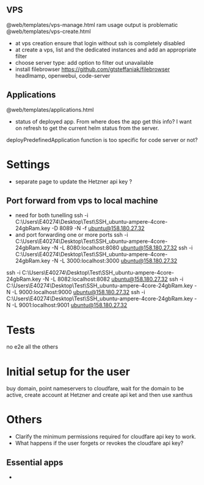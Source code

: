## VPS

@web/templates/vps-manage.html
ram usage output is problematic
@web/templates/vps-create.html
- at vps creation ensure that login without ssh is completely disabled
- at create a vps, list and the dedicated instances and add an appropriate filter
- choose server type: add option to filter out unavailable
- install filebrowser https://github.com/gtsteffaniak/filebrowser
headlmamp, openwebui, code-server

## Applications
@web/templates/applications.html

- status of deployed app. From where does the app get this info? I want on refresh to get the current helm status from the server.

 deployPredefinedApplication function is too specific for code server or not?

# Settings

- separate page to update the Hetzner api key ?

## Port forward from vps to local machine

- need for both tunelling
ssh -i C:\Users\E40274\Desktop\Test\SSH_ubuntu-ampere-4core-24gbRam.key -D 8089 -N -f ubuntu@158.180.27.32
- and port forwarding one or more ports
ssh -i C:\Users\E40274\Desktop\Test\SSH_ubuntu-ampere-4core-24gbRam.key   -N -L 8080:localhost:8080 ubuntu@158.180.27.32
ssh -i C:\Users\E40274\Desktop\Test\SSH_ubuntu-ampere-4core-24gbRam.key   -N -L 3000:localhost:3000 ubuntu@158.180.27.32

ssh -i C:\Users\E40274\Desktop\Test\SSH_ubuntu-ampere-4core-24gbRam.key   -N -L 8082:localhost:8082 ubuntu@158.180.27.32
ssh -i C:\Users\E40274\Desktop\Test\SSH_ubuntu-ampere-4core-24gbRam.key   -N -L 9000:localhost:9000 ubuntu@158.180.27.32
ssh -i C:\Users\E40274\Desktop\Test\SSH_ubuntu-ampere-4core-24gbRam.key   -N -L 9001:localhost:9001 ubuntu@158.180.27.32


# Tests

no e2e all the others

# Initial setup for the user

buy domain, point nameservers to cloudfare, wait for the domain to be active, create account at Hetzner and create api ket
 and then use xanthus

# Others

- Clarify the minimum permissions required for cloudfare api key to work.
- What happens if the user forgets or revokes the cloudfare api key?

## Essential apps

- 
